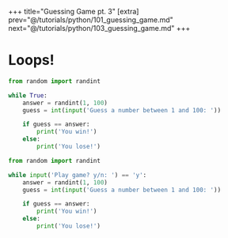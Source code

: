 +++
title="Guessing Game pt. 3"
[extra]
prev="@/tutorials/python/101_guessing_game.md"
next="@/tutorials/python/103_guessing_game.md"
+++

# Loops!

```py
from random import randint

while True:
    answer = randint(1, 100)
    guess = int(input('Guess a number between 1 and 100: '))

    if guess == answer:
        print('You win!')
    else:
        print('You lose!')
```

```py
from random import randint

while input('Play game? y/n: ') == 'y':
    answer = randint(1, 100)
    guess = int(input('Guess a number between 1 and 100: '))

    if guess == answer:
        print('You win!')
    else:
        print('You lose!')
```
